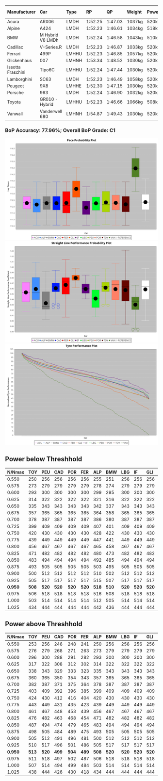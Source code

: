 |Manufacturer|Car|Type|RP|QP|Weight|Power¹|Threshhold|PINC|Power²|E/Stint|AVG Vmax|FDS|RDLC|L/Stint|BOP-Grade|ModelAccuracy|ModelPoints|Match%|
|:-|:-|:-|:-|:-|:-|:-|:-|:-|:-|:-|:-|:-|:-|:-|:-|:-|:-|:-|
|Acura|ARX06|LMDH|1:52.25|1:47.03|1037kg|520kw|210.0kph|-3%|504kw|904MJ|280.03kph|-|1.03|35|-C2|100.00%|995|72.62%|
|Alpine|A424|LMDH|1:52.23|1:46.61|1034kg|518kw|210.0kph|-2%|508kw|903MJ|281.26kph|-|1.02|35|~A1|81.46%|523|95.48%|
|BMW|M Hybrid V8 LMDh|LMDH|1:52.24|1:46.58|1043kg|510kw|210.0kph|2%|520kw|898MJ|277.52kph|-|1.03|34|-B1|98.60%|1690|86.05%|
|Cadillac|V-Series.R|LMDH|1:52.23|1:46.87|1033kg|520kw|210.0kph|-4%|499kw|883MJ|280.35kph|-|1.03|35|-B1|98.38%|1765|87.02%|
|Ferrari|499P|LMHHU|1:52.23|1:46.85|1057kg|520kw|210.0kph|-6%|489kw|887MJ|280.63kph|190kph|1.03|35|-B1|92.24%|2247|89.95%|
|Glickenhaus|007|LMHNH|1:53.34|1:48.52|1030kg|520kw|210.0kph|0%|520kw|913MJ|284.99kph|-|0.95|34|+E2|96.18%|554|50.23%|
|Issotta Fraschini|Tipo6C|LMHHU|1:52.24|1:47.44|1030kg|520kw|210.0kph|0%|520kw|917MJ|282.02kph|140kph|1.08|34|+A2|66.67%|96|92.67%|
|Lamborghini|SC63|LMDH|1:52.23|1:46.49|1058kg|520kw|210.0kph|0%|520kw|901MJ|278.45kph|-|1.03|34|-B1|96.77%|419|87.50%|
|Peugeot|9X8|LMHHE|1:52.30|1:47.15|1030kg|520kw|210.0kph|0%|520kw|910MJ|281.87kph|100kph|1.03|34|~A1|87.65%|1795|95.78%|
|Porsche|963|LMDH|1:52.24|1:46.90|1032kg|520kw|210.0kph|-3%|504kw|894MJ|281.10kph|-|1.03|35|-B1|96.81%|5438|87.82%|
|Toyota|GR010 - Hybrid|LMHHU|1:52.23|1:46.66|1066kg|508kw|210.0kph|1%|513kw|902MJ|279.96kph|190kph|1.03|35|-A2|86.04%|1751|92.72%|
|Vanwall|Vanderwell 680|LMHNH|1:54.87|1:49.43|1030kg|520kw|210.0kph|0%|520kw|901MJ|276.90kph|-|1.01|34|+Ω2|91.42%|501|-2.24%|

### BoP Accuracy: 77.96%; Overall BoP Grade: C1
![PACECHART](./IMG/AUTO.png)
![STRAIGHTLINEPERFORMANCECHART](./IMG/AUTO_sp.png)
![TYREPERFORMANCECHART](./IMG/AUTO_tw.png)

## Power below Threshhold
|N/Nmax|TOY|PEU|CAD|POR|FER|ALP|BMW|LBG|IF|GLI|VAN|ACU|
|:-|:-|:-|:-|:-|:-|:-|:-|:-|:-|:-|:-|:-|
|0.550|250|256|256|256|256|255|251|256|256|256|256|256|
|0.575|273|279|279|279|279|278|274|279|279|279|279|279|
|0.600|293|300|300|300|300|299|295|300|300|300|300|300|
|0.625|314|322|322|322|322|321|316|322|322|322|322|322|
|0.650|335|343|343|343|343|342|337|343|343|343|343|343|
|0.675|357|365|365|365|365|364|358|365|365|365|365|365|
|0.700|378|387|387|387|387|386|380|387|387|387|387|387|
|0.725|399|409|409|409|409|407|401|409|409|409|409|409|
|0.750|420|430|430|430|430|428|422|430|430|430|430|430|
|0.775|439|449|449|449|449|447|441|449|449|449|449|449|
|0.800|456|467|467|467|467|465|458|467|467|467|467|467|
|0.825|471|482|482|482|482|480|473|482|482|482|482|482|
|0.850|483|494|494|494|494|492|485|494|494|494|494|494|
|0.875|493|505|505|505|505|503|495|505|505|505|505|505|
|0.900|500|512|512|512|512|510|502|512|512|512|512|512|
|0.925|505|517|517|517|517|515|507|517|517|517|517|517|
|**0.950**|**508**|**520**|**520**|**520**|**520**|**518**|**510**|**520**|**520**|**520**|**520**|**520**|
|0.975|506|518|518|518|518|516|508|518|518|518|518|518|
|1.000|503|514|514|514|514|512|505|514|514|514|514|514|
|1.025|434|444|444|444|444|442|436|444|444|444|444|444|

## Power above Threshhold
|N/Nmax|TOY|PEU|CAD|POR|FER|ALP|BMW|LBG|IF|GLI|VAN|ACU|
|:-|:-|:-|:-|:-|:-|:-|:-|:-|:-|:-|:-|:-|
|0.550|253|256|246|248|241|250|256|256|256|256|256|248|
|0.575|276|279|268|271|263|273|279|279|279|279|279|271|
|0.600|296|300|288|291|282|293|300|300|300|300|300|291|
|0.625|317|322|308|312|302|314|322|322|322|322|322|312|
|0.650|338|343|329|333|323|335|343|343|343|343|343|333|
|0.675|360|365|350|354|343|357|365|365|365|365|365|354|
|0.700|382|387|371|375|364|378|387|387|387|387|387|375|
|0.725|403|409|392|396|385|399|409|409|409|409|409|396|
|0.750|424|430|412|416|404|420|430|430|430|430|430|416|
|0.775|443|449|431|435|423|439|449|449|449|449|449|435|
|0.800|461|467|448|453|439|456|467|467|467|467|467|453|
|0.825|476|482|463|468|454|471|482|482|482|482|482|468|
|0.850|487|494|474|479|465|483|494|494|494|494|494|479|
|0.875|498|505|484|489|475|493|505|505|505|505|505|489|
|0.900|505|512|491|496|481|500|512|512|512|512|512|496|
|0.925|510|517|496|501|486|505|517|517|517|517|517|501|
|**0.950**|**513**|**520**|**499**|**504**|**489**|**508**|**520**|**520**|**520**|**520**|**520**|**504**|
|0.975|511|518|497|502|487|506|518|518|518|518|518|502|
|1.000|507|514|494|499|484|503|514|514|514|514|514|499|
|1.025|438|444|426|430|418|434|444|444|444|444|444|430|
